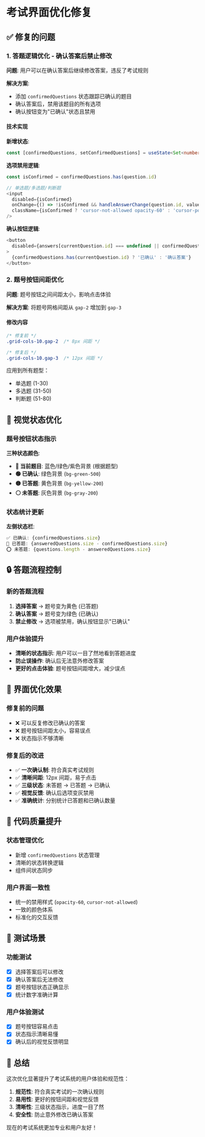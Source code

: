 # 考试界面优化修复

## ✅ 修复的问题

### 1. 答题逻辑优化 - 确认答案后禁止修改

**问题**: 用户可以在确认答案后继续修改答案，违反了考试规则

**解决方案**:
- 添加 `confirmedQuestions` 状态跟踪已确认的题目
- 确认答案后，禁用该题目的所有选项
- 确认按钮变为"已确认"状态且禁用

#### 技术实现

**新增状态**:
```typescript
const [confirmedQuestions, setConfirmedQuestions] = useState<Set<number>>(new Set())
```

**选项禁用逻辑**:
```typescript
const isConfirmed = confirmedQuestions.has(question.id)

// 单选题/多选题/判断题
<input
  disabled={isConfirmed}
  onChange={() => !isConfirmed && handleAnswerChange(question.id, value)}
  className={isConfirmed ? 'cursor-not-allowed opacity-60' : 'cursor-pointer'}
/>
```

**确认按钮逻辑**:
```typescript
<button
  disabled={answers[currentQuestion.id] === undefined || confirmedQuestions.has(currentQuestion.id)}
>
  {confirmedQuestions.has(currentQuestion.id) ? '已确认' : '确认答案'}
</button>
```

### 2. 题号按钮间距优化

**问题**: 题号按钮之间间距太小，影响点击体验

**解决方案**: 将题号网格间距从 `gap-2` 增加到 `gap-3`

#### 修改内容
```css
/* 修复前 */
.grid-cols-10.gap-2  /* 8px 间距 */

/* 修复后 */
.grid-cols-10.gap-3  /* 12px 间距 */
```

应用到所有题型：
- 单选题 (1-30)
- 多选题 (31-50)  
- 判断题 (51-80)

## 🎨 视觉状态优化

### 题号按钮状态指示

**三种状态颜色**:
- **🔵 当前题目**: 蓝色/绿色/紫色背景 (根据题型)
- **🟢 已确认**: 绿色背景 (`bg-green-500`)
- **🟡 已答题**: 黄色背景 (`bg-yellow-200`)
- **⚪ 未答题**: 灰色背景 (`bg-gray-200`)

### 状态统计更新

**左侧状态栏**:
```typescript
✅ 已确认: {confirmedQuestions.size}
📝 已答题: {answeredQuestions.size - confirmedQuestions.size}  
⭕ 未答题: {questions.length - answeredQuestions.size}
```

## 🔒 答题流程控制

### 新的答题流程
1. **选择答案** → 题号变为黄色 (已答题)
2. **确认答案** → 题号变为绿色 (已确认)
3. **禁止修改** → 选项被禁用，确认按钮显示"已确认"

### 用户体验提升
- **清晰的状态指示**: 用户可以一目了然地看到答题进度
- **防止误操作**: 确认后无法意外修改答案
- **更好的点击体验**: 题号按钮间距增大，减少误点

## 📱 界面优化效果

### 修复前的问题
- ❌ 可以反复修改已确认的答案
- ❌ 题号按钮间距太小，容易误点
- ❌ 状态指示不够清晰

### 修复后的改进
- ✅ **一次确认制**: 符合真实考试规则
- ✅ **清晰间距**: 12px 间距，易于点击
- ✅ **三级状态**: 未答题 → 已答题 → 已确认
- ✅ **视觉反馈**: 确认后选项变灰禁用
- ✅ **准确统计**: 分别统计已答题和已确认数量

## 🎯 代码质量提升

### 状态管理优化
- 新增 `confirmedQuestions` 状态管理
- 清晰的状态转换逻辑
- 组件间状态同步

### 用户界面一致性
- 统一的禁用样式 (`opacity-60`, `cursor-not-allowed`)
- 一致的颜色体系
- 标准化的交互反馈

## 🧪 测试场景

### 功能测试
- [x] 选择答案后可以修改
- [x] 确认答案后无法修改
- [x] 题号按钮状态正确显示
- [x] 统计数字准确计算

### 用户体验测试  
- [x] 题号按钮容易点击
- [x] 状态指示清晰易懂
- [x] 确认后的视觉反馈明显

## 🎉 总结

这次优化显著提升了考试系统的用户体验和规范性：

1. **规范性**: 符合真实考试的一次确认规则
2. **易用性**: 更好的按钮间距和视觉反馈  
3. **清晰性**: 三级状态指示，进度一目了然
4. **安全性**: 防止意外修改已确认答案

现在的考试系统更加专业和用户友好！